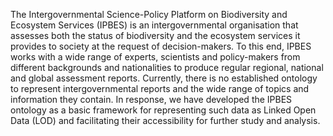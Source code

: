 The Intergovernmental Science-Policy Platform on Biodiversity and Ecosystem Services (IPBES) is an intergovernmental organisation that assesses both the status of biodiversity and the ecosystem services it provides to society at the request of decision-makers. To this end, IPBES works with a wide range of experts, scientists and policy-makers from different backgrounds and nationalities to produce regular regional, national and global assessment reports. Currently, there is no established ontology to represent intergovernmental reports and the wide range of topics and information they contain. In response, we have developed the IPBES ontology as a basic framework for representing such data as Linked Open Data (LOD) and facilitating their accessibility for further study and analysis.